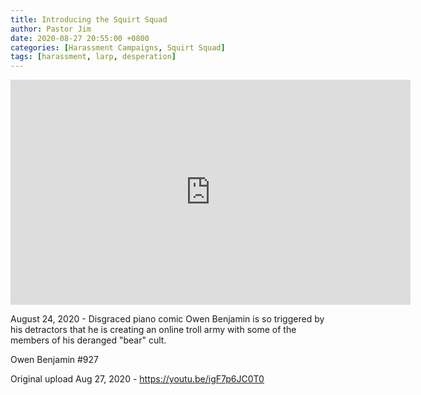 ```yaml
---
title: Introducing the Squirt Squad
author: Pastor Jim
date: 2020-08-27 20:55:00 +0800
categories: [Harassment Campaigns, Squirt Squad]
tags: [harassment, larp, desperation]
---
```


<iframe width="640" height="360" scrolling="no" frameborder="0" style="border: none;" src="https://www.bitchute.com/embed/VQteYc1xvQRl/"></iframe>

August 24, 2020 - Disgraced piano comic Owen Benjamin is so triggered by his detractors that he is creating an online troll army with some of the members of his deranged "bear" cult.

Owen Benjamin #927



Original upload Aug 27, 2020 - https://youtu.be/igF7p6JC0T0

